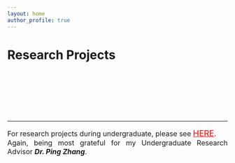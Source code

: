 ```yaml
---
layout: home
author_profile: true
---
```


# Research Projects 

<br>

<br>

<br>

<br>

<br>

<br>

---

<p style="text-align:justify; font-size: 12pt">
For research projects during undergraduate, please see <a style = "font-size: 14pt; color:red;text-decoration:underline" href="../undergraduate_projects1/">HERE</a>. <br>
Again, being most grateful for my Undergraduate Research Advisor <b><i>Dr. Ping Zhang</i></b>.
</p>

